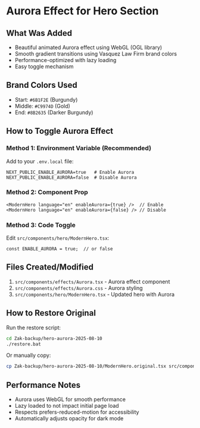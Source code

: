 # Aurora Effect for Hero Section

## What Was Added
- Beautiful animated Aurora effect using WebGL (OGL library)
- Smooth gradient transitions using Vasquez Law Firm brand colors
- Performance-optimized with lazy loading
- Easy toggle mechanism

## Brand Colors Used
- Start: `#6B1F2E` (Burgundy)
- Middle: `#C9974D` (Gold)
- End: `#8B2635` (Darker Burgundy)

## How to Toggle Aurora Effect

### Method 1: Environment Variable (Recommended)
Add to your `.env.local` file:
```
NEXT_PUBLIC_ENABLE_AURORA=true   # Enable Aurora
NEXT_PUBLIC_ENABLE_AURORA=false  # Disable Aurora
```

### Method 2: Component Prop
```tsx
<ModernHero language="en" enableAurora={true} />  // Enable
<ModernHero language="en" enableAurora={false} /> // Disable
```

### Method 3: Code Toggle
Edit `src/components/hero/ModernHero.tsx`:
```tsx
const ENABLE_AURORA = true;  // or false
```

## Files Created/Modified
1. `src/components/effects/Aurora.tsx` - Aurora effect component
2. `src/components/effects/Aurora.css` - Aurora styling
3. `src/components/hero/ModernHero.tsx` - Updated hero with Aurora

## How to Restore Original
Run the restore script:
```bash
cd Zak-backup/hero-aurora-2025-08-10
./restore.bat
```

Or manually copy:
```bash
cp Zak-backup/hero-aurora-2025-08-10/ModernHero.original.tsx src/components/hero/ModernHero.tsx
```

## Performance Notes
- Aurora uses WebGL for smooth performance
- Lazy loaded to not impact initial page load
- Respects prefers-reduced-motion for accessibility
- Automatically adjusts opacity for dark mode